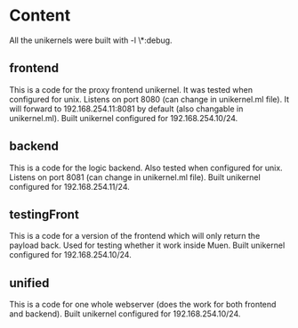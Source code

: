 # Content

All the unikernels were built with -l \\*:debug.

## frontend
This is a code for the proxy frontend unikernel. It was tested when configured for unix. Listens on port 8080 (can change in unikernel.ml file). It will forward to 192.168.254.11:8081 by default (also changable in unikernel.ml). Built unikernel configured for 192.168.254.10/24.

## backend 
This is a code for the logic backend. Also tested when configured for unix. Listens on port 8081 (can change in unikernel.ml file). Built unikernel configured for 192.168.254.11/24.

## testingFront
This is a code for a version of the frontend which will only return the payload back. Used for testing whether it work inside Muen. Built unikernel configured for 192.168.254.10/24.

## unified
This is a code for one whole webserver (does the work for both frontend and backend). Built unikernel configured for 192.168.254.10/24.
